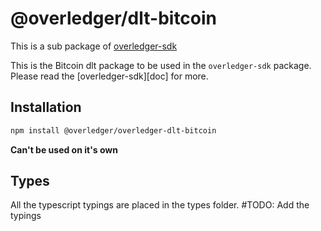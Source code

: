 # @overledger/dlt-bitcoin

This is a sub package of [overledger-sdk][repo]

This is the Bitcoin dlt package to be used in the `overledger-sdk` package. Please read the [overledger-sdk][doc] for more.

## Installation

```bash
npm install @overledger/overledger-dlt-bitcoin
```

**Can't be used on it's own**

## Types 

All the typescript typings are placed in the types folder. 
#TODO: Add the typings

[docs]: https://github.com/quantnetwork/overledger-sdk-javascript/blob/master/README.md
[repo]: https://github.com/quantnetwork/overledger-sdk-javascript